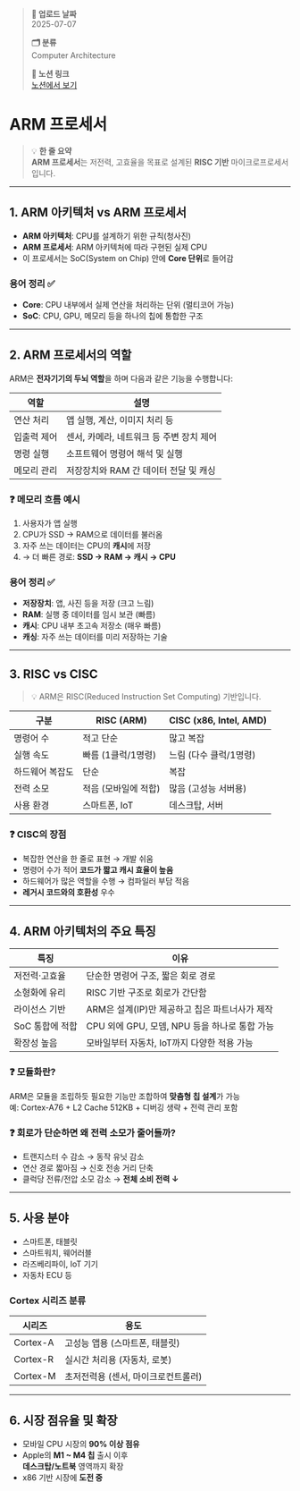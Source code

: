> **📅 업로드 날짜**  
> 2025-07-07  
>
> **🗂 분류**  
> Computer Architecture  
>
> **🔗 노션 링크**  
> [노션에서 보기](https://important-marquess-d42.notion.site/)


# ARM 프로세서

> 💡 **한 줄 요약**  
> **ARM 프로세서**는 저전력, 고효율을 목표로 설계된 **RISC 기반** 마이크로프로세서입니다.

---

## 1. ARM 아키텍처 vs ARM 프로세서

- **ARM 아키텍처**: CPU를 설계하기 위한 규칙(청사진)
- **ARM 프로세서**: ARM 아키텍처에 따라 구현된 실제 CPU
- 이 프로세서는 SoC(System on Chip) 안에 **Core 단위**로 들어감

### 용어 정리 ✅

- **Core**: CPU 내부에서 실제 연산을 처리하는 단위 (멀티코어 가능)
- **SoC**: CPU, GPU, 메모리 등을 하나의 칩에 통합한 구조

---

## 2. ARM 프로세서의 역할

ARM은 **전자기기의 두뇌 역할**을 하며 다음과 같은 기능을 수행합니다:

| 역할          | 설명 |
|---------------|------|
| 연산 처리      | 앱 실행, 계산, 이미지 처리 등 |
| 입출력 제어    | 센서, 카메라, 네트워크 등 주변 장치 제어 |
| 명령 실행      | 소프트웨어 명령어 해석 및 실행 |
| 메모리 관리    | 저장장치와 RAM 간 데이터 전달 및 캐싱 |

### ❓ 메모리 흐름 예시

1. 사용자가 앱 실행  
2. CPU가 SSD → RAM으로 데이터를 불러옴  
3. 자주 쓰는 데이터는 CPU의 **캐시**에 저장  
4. → 더 빠른 경로: **SSD → RAM → 캐시 → CPU**

### 용어 정리 ✅

- **저장장치**: 앱, 사진 등을 저장 (크고 느림)
- **RAM**: 실행 중 데이터를 임시 보관 (빠름)
- **캐시**: CPU 내부 초고속 저장소 (매우 빠름)
- **캐싱**: 자주 쓰는 데이터를 미리 저장하는 기술

---

## 3. RISC vs CISC

> 💡 ARM은 RISC(Reduced Instruction Set Computing) 기반입니다.

| 구분            | RISC (ARM)           | CISC (x86, Intel, AMD) |
|-----------------|----------------------|------------------------|
| 명령어 수       | 적고 단순             | 많고 복잡              |
| 실행 속도       | 빠름 (1클럭/1명령)   | 느림 (다수 클럭/1명령) |
| 하드웨어 복잡도 | 단순                  | 복잡                    |
| 전력 소모       | 적음 (모바일에 적합) | 많음 (고성능 서버용)   |
| 사용 환경       | 스마트폰, IoT         | 데스크탑, 서버         |

### ❓ CISC의 장점

- 복잡한 연산을 한 줄로 표현 → 개발 쉬움  
- 명령어 수가 적어 **코드가 짧고 캐시 효율이 높음**  
- 하드웨어가 많은 역할을 수행 → 컴파일러 부담 적음  
- **레거시 코드와의 호환성** 우수

---

## 4. ARM 아키텍처의 주요 특징

| 특징               | 이유 |
|--------------------|------|
| 저전력·고효율       | 단순한 명령어 구조, 짧은 회로 경로 |
| 소형화에 유리       | RISC 기반 구조로 회로가 간단함 |
| 라이선스 기반       | ARM은 설계(IP)만 제공하고 칩은 파트너사가 제작 |
| SoC 통합에 적합     | CPU 외에 GPU, 모뎀, NPU 등을 하나로 통합 가능 |
| 확장성 높음         | 모바일부터 자동차, IoT까지 다양한 적용 가능 |

### ❓ 모듈화란?

ARM은 모듈을 조립하듯 필요한 기능만 조합하여 **맞춤형 칩 설계**가 가능  
예: Cortex-A76 + L2 Cache 512KB + 디버깅 생략 + 전력 관리 포함

### ❓ 회로가 단순하면 왜 전력 소모가 줄어들까?

- 트랜지스터 수 감소 → 동작 유닛 감소  
- 연산 경로 짧아짐 → 신호 전송 거리 단축  
- 클럭당 전류/전압 소모 감소 → **전체 소비 전력 ↓**

---

## 5. 사용 분야

- 스마트폰, 태블릿  
- 스마트워치, 웨어러블  
- 라즈베리파이, IoT 기기  
- 자동차 ECU 등

### Cortex 시리즈 분류

| 시리즈     | 용도 |
|------------|------|
| Cortex-A   | 고성능 앱용 (스마트폰, 태블릿) |
| Cortex-R   | 실시간 처리용 (자동차, 로봇) |
| Cortex-M   | 초저전력용 (센서, 마이크로컨트롤러) |

---

## 6. 시장 점유율 및 확장

- 모바일 CPU 시장의 **90% 이상 점유**
- Apple의 **M1 ~ M4 칩** 출시 이후  
  **데스크탑/노트북** 영역까지 확장
- x86 기반 시장에 **도전 중**

